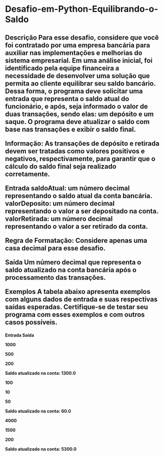 # Desafio-em-Python-Equilibrando-o-Saldo

<h2>Descrição
Para esse desafio, considere que você foi contratado por uma empresa bancária para auxiliar nas implementações e melhorias do sistema empresarial. Em uma análise inicial, foi identificado pela equipe financeira a necessidade de desenvolver uma solução que permita ao cliente equilibrar seu saldo bancário. Dessa forma, o programa deve solicitar uma entrada que representa o saldo atual do funcionário, e após, seja informado o valor de duas transações, sendo elas: um depósito e um saque. O programa deve atualizar o saldo com base nas transações e exibir o saldo final.

Informação: As transações de depósito e retirada devem ser tratadas como valores positivos e negativos, respectivamente, para garantir que o cálculo do saldo final seja realizado corretamente.
 

Entrada
saldoAtual: um número decimal representando o saldo atual da conta bancária.
valorDeposito: um número decimal representando o valor a ser depositado na conta.
valorRetirada: um número decimal representando o valor a ser retirado da conta.

Regra de Formatação: Considere apenas uma casa decimal para esse desafio.

Saída
 Um número decimal que representa o saldo atualizado na conta bancária após o processamento das transações.

Exemplos
A tabela abaixo apresenta exemplos com alguns dados de entrada e suas respectivas saídas esperadas. Certifique-se de testar seu programa com esses exemplos e com outros casos possíveis.</h2>

<p><h4>Entrada	Saída</p>
<p>1000</p>
<p>500</p>
<p>200</p>
<p>Saldo atualizado na conta: 1300.0 </p>
 
<p>100
<p>10</p>
<p>50</p>	
<p>Saldo atualizado na conta: 60.0</p>

<p>4000</p>
<p>1500</p>
<p>200</p>	
<p>Saldo atualizado na conta: 5300.0</p></h4>

